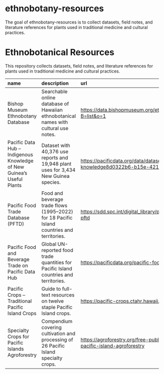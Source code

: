 
<!-- README.md is generated from README.Rmd. Please edit that file -->

# ethnobotany-resources

<!-- badges: start -->

<!-- badges: end -->

The goal of ethnobotany-resources is to collect datasets, field notes,
and literature references for plants used in traditional medicine and
cultural practices.

# Ethnobotanical Resources

This repository collects datasets, field notes, and literature
references for plants used in traditional medicine and cultural
practices.

| name | description | url |
|:---|:---|:---|
| Bishop Museum Ethnobotany Database | Searchable online database of Hawaiian ethnobotanical names with cultural use notes. | <https://data.bishopmuseum.org/ethnobotanydb/ethnobotany.php?B=list&o=1> |
| Pacific Data Hub – Indigenous Knowledge of New Guinea’s Useful Plants | Dataset with 40,376 use reports and 19,948 plant uses for 3,434 New Guinea species. | <https://pacificdata.org/data/dataset/indigeneous-knowledge8d0322b6-b15e-421f-bad1-a9a5e9edebb7> |
| Pacific Food Trade Database (PFTD) | Food and beverage trade flows (1995–2022) for 18 Pacific Island countries and territories. | <https://sdd.spc.int/digital_library/pacific-food-trade-database-pftd> |
| Pacific Food and Beverage Trade on Pacific Data Hub | Global UN-reported food trade quantities for Pacific Island countries and territories. | <https://pacificdata.org/pacific-food-and-beverage-trade> |
| Pacific Crops – Traditional Pacific Island Crops | Guide to full-text resources on twelve staple Pacific Island crops. | <https://pacific-crops.ctahr.hawaii.edu/pacific-crops/> |
| Specialty Crops for Pacific Islands Agroforestry | Compendium covering cultivation and processing of 26 Pacific Island specialty crops. | <https://agroforestry.org/free-publications/specialty-crops-for-pacific-island-agroforestry> |
